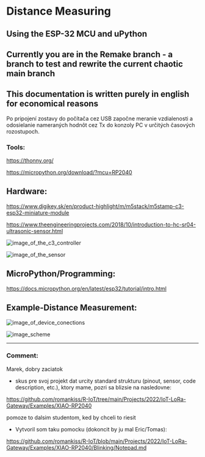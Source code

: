 # Distance Measuring
## Using the ESP-32 MCU and uPython
## Currently you are in the Remake branch - a branch to test and rewrite the current chaotic main branch
## This documentation is written purely in english for economical reasons

Po pripojení zostavy do počítača cez USB započne meranie vzdialenosti a odosielanie nameraných hodnôt cez Tx do konzoly PC v určitých časových rozostupoch.



<h3>Tools:</h3>

https://thonny.org/

https://micropython.org/download/?mcu=RP2040



<h2>Hardware:</h2>

https://www.digikey.sk/en/product-highlight/m/m5stack/m5stamp-c3-esp32-miniature-module

https://www.theengineeringprojects.com/2018/10/introduction-to-hc-sr04-ultrasonic-sensor.html

![image_of_the_c3_controller](https://external-content.duckduckgo.com/iu/?u=https%3A%2F%2Fimgaz.staticbg.com%2Fthumb%2Flarge%2Foaupload%2Fbanggood%2Fimages%2F65%2F5D%2F36f8432a-26f7-4c84-8cec-f1534c5482ad.jpg&f=1&nofb=1&ipt=14bd36b4e8ef3107b0da6f04d86bc7bc29c960813e6aeb0d2e5756a985b4bf73&ipo=images)

![image_of_the_sensor](https://external-content.duckduckgo.com/iu/?u=https%3A%2F%2Fcoeleveld.com%2Fwp-content%2Fuploads%2F2016%2F11%2FArduino_HC-SR04_001.jpg&f=1&nofb=1&ipt=7a05fd51358136d7ea9f12ac7893442e10e5a7bdb836ce8dd5cce04745c853bf&ipo=images)


<h2>MicroPython/Programming:</h2>

https://docs.micropython.org/en/latest/esp32/tutorial/intro.html


<h2>Example-Distance Measurement:</h2>

![image_of_device_conections](https://github.com/romankiss/R-IoT/blob/main/Projects/2023/Mer%C3%A1k_vzdialenosti/imgs/example_pic.jpg?raw=true)


![image_scheme](https://github.com/romankiss/R-IoT/blob/main/Projects/2023/Mer%C3%A1k_vzdialenosti/imgs/scheme.jpg?raw=true)

----------------------
<h3>Comment:</h3>
Marek, dobry zaciatok

- skus pre svoj projekt dat urcity standard strukturu (pinout, sensor, code description, etc.), ktory mame, pozri sa blizsie na nasledovne:

https://github.com/romankiss/R-IoT/tree/main/Projects/2022/IoT-LoRa-Gateway/Examples/XIAO-RP2040

pomoze to dalsim studentom, ked by chceli to riesit
- Vytvoril som taku pomocku (dokoncit by ju mal Eric/Tomas):

https://github.com/romankiss/R-IoT/blob/main/Projects/2022/IoT-LoRa-Gateway/Examples/XIAO-RP2040/Blinking/Notepad.md





